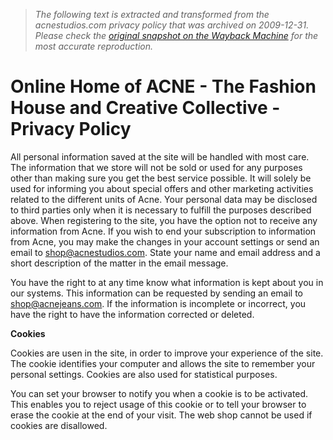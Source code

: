> *The following text is extracted and transformed from the acnestudios.com privacy policy that was archived on 2009-12-31. Please check the [original snapshot on the Wayback Machine](https://web.archive.org/web/20091231094414id_/http%3A//www.acnestudios.com/privacy-policy) for the most accurate reproduction.*

# Online Home of ACNE - The Fashion House and Creative Collective - Privacy Policy

All personal information saved at the site will be handled with most care. The information that we store will not be sold or used for any purposes other than making sure you get the best service possible. It will solely be used for informing you about special offers and other marketing activities related to the different units of Acne. Your personal data may be disclosed to third parties only when it is necessary to fulfill the purposes described above. When registering to the site, you have the option not to receive any information from Acne. If you wish to end your subscription to information from Acne, you may make the changes in your account settings or send an email to shop@acnestudios.com. State your name and email address and a short description of the matter in the email message.

You have the right to at any time know what information is kept about you in our systems. This information can be requested by sending an email to shop@acnejeans.com. If the information is incomplete or incorrect, you have the right to have the information corrected or deleted.

 **Cookies**

Cookies are usen in the site, in order to improve your experience of the site. The cookie identifies your computer and allows the site to remember your personal settings. Cookies are also used for statistical purposes.

You can set your browser to notify you when a cookie is to be activated. This enables you to reject usage of this cookie or to tell your browser to erase the cookie at the end of your visit. The web shop cannot be used if cookies are disallowed. 

